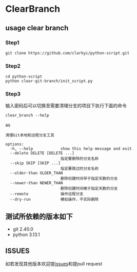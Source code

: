 # ClearBranch

## usage clear branch

### Step1
```
git clone https://github.com/clarkyi/python-script.git
```
### Step2
```
cd python-script
python clear-git-branch/init_script.py
```
### Step3
输入密码后可以切换至需要清理分支的项目下执行下面的命令
```
clear_branch --help
```
as
```
清理Git本地和远程分支工具

options:
  -h, --help            show this help message and exit
  --delete DELETE [DELETE ...]
                        指定要删除的分支名称
  --skip SKIP [SKIP ...]
                        指定要跳过的分支名称
  --older-than OLDER_THAN
                        删除创建时间早于指定天数的分支
  --newer-than NEWER_THAN
                        删除创建时间晚于指定天数的分支
  --remote              操作远程分支
  --dry-run             模拟操作，不实际删除

```

## 测试所依赖的版本如下
+ git  2.40.0
+ python 3.13.1


## ISSUES
如若发现其他版本欢迎提[issues](https://github.com/clarkyi/python-script/issues)和提pull request


